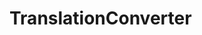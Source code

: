 <!-- ======================================================================
--- Search engine
title:          TranslationConverter
keywords:       TranslationConverter
description:    TranslationConverter.
--- Menu system
order:          10
text:           TranslationConverter
hidden:         false
umbel:          false
--- Page properties
id:             
document:       
layout:         layout-2-left
$-left:         #side-menu
searchable:     true
--- Side menu
side-menu-root:     /api
side-menu-header:   API
side-menu-top:      
side-menu-depth:    2
======================================================================= -->

# TranslationConverter

